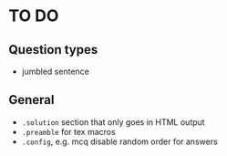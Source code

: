 # TO DO

## Question types

  * jumbled sentence

## General

  * `.solution` section that only goes in HTML output
  * `.preamble` for tex macros
  * `.config`, e.g. mcq disable random order for answers